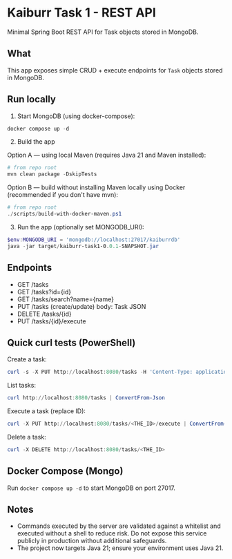 # Kaiburr Task 1 - REST API

Minimal Spring Boot REST API for Task objects stored in MongoDB.

## What
This app exposes simple CRUD + execute endpoints for `Task` objects stored in MongoDB.

## Run locally

1. Start MongoDB (using docker-compose):

```powershell
docker compose up -d
```

2. Build the app

Option A — using local Maven (requires Java 21 and Maven installed):

```powershell
# from repo root
mvn clean package -DskipTests
```

Option B — build without installing Maven locally using Docker (recommended if you don't have mvn):

```powershell
# from repo root
./scripts/build-with-docker-maven.ps1
```

3. Run the app (optionally set MONGODB_URI):

```powershell
$env:MONGODB_URI = 'mongodb://localhost:27017/kaiburrdb'
java -jar target/kaiburr-task1-0.0.1-SNAPSHOT.jar
```

## Endpoints

- GET /tasks
- GET /tasks?id={id}
- GET /tasks/search?name={name}
- PUT /tasks  (create/update) body: Task JSON
- DELETE /tasks/{id}
- PUT /tasks/{id}/execute

## Quick curl tests (PowerShell)

Create a task:

```powershell
curl -s -X PUT http://localhost:8080/tasks -H 'Content-Type: application/json' -d '{"name":"Print Hello","owner":"Your Name","command":"echo Hello World"}' | ConvertFrom-Json
```

List tasks:

```powershell
curl http://localhost:8080/tasks | ConvertFrom-Json
```

Execute a task (replace ID):

```powershell
curl -X PUT http://localhost:8080/tasks/<THE_ID>/execute | ConvertFrom-Json
```

Delete a task:

```powershell
curl -X DELETE http://localhost:8080/tasks/<THE_ID>
```

## Docker Compose (Mongo)

Run `docker compose up -d` to start MongoDB on port 27017.

## Notes

- Commands executed by the server are validated against a whitelist and executed without a shell to reduce risk. Do not expose this service publicly in production without additional safeguards.
- The project now targets Java 21; ensure your environment uses Java 21.
